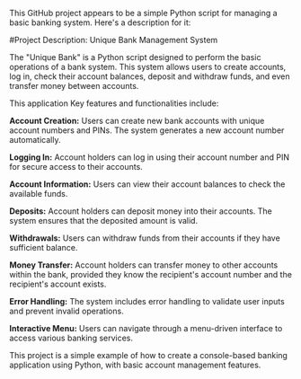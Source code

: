 
This GitHub project appears to be a simple Python script for managing a basic banking system. Here's a description for it:

#Project Description: Unique Bank Management System

The "Unique Bank" is a Python script designed to perform the basic operations of a bank system. This system allows users to create accounts, log in, check their account balances, deposit and withdraw funds, and even transfer money between accounts.

This application Key features and functionalities include:

**Account Creation:** Users can create new bank accounts with unique account numbers and PINs. The system generates a new account number automatically.

**Logging In:** Account holders can log in using their account number and PIN for secure access to their accounts.

**Account Information:** Users can view their account balances to check the available funds.

**Deposits:** Account holders can deposit money into their accounts. The system ensures that the deposited amount is valid.

**Withdrawals:** Users can withdraw funds from their accounts if they have sufficient balance.

**Money Transfer:** Account holders can transfer money to other accounts within the bank, provided they know the recipient's account number and the recipient's account exists.

**Error Handling:** The system includes error handling to validate user inputs and prevent invalid operations.

**Interactive Menu:** Users can navigate through a menu-driven interface to access various banking services.

This project is a simple example of how to create a console-based banking application using Python, with basic account management features.
